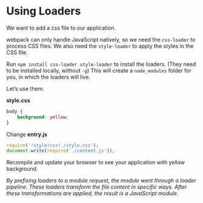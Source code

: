 # Using Loaders

We want to add a css file to our application.

webpack can only handle JavaScript natively, so we need the `css-loader` to process CSS files. We also need the `style-loader` to apply the styles in the CSS file.

Run `npm install css-loader style-loader` to install the loaders. (They need to be installed locally, without `-g`) This will create a `node_modules` folder for you, in which the loaders will live.

Let’s use them:

**style.css**
```css
body {
    background: yellow;
}
```

Change **entry.js**
```js
require('!style!css!./style.css');
document.write(require('./content.js'));
```

Recompile and update your browser to see your application with yellow background.

*By prefixing loaders to a module request, the module went through a loader pipeline. These loaders transform the file content in specific ways. After these transformations are applied, the result is a JavaScript module.*

